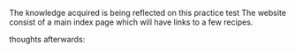 The knowledge acquired is being reflected on this practice test
The website consist of a main index page which will have links to
a few recipes.

thoughts afterwards:  